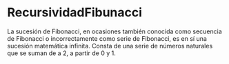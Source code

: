 # RecursividadFibunacci
La sucesión de Fibonacci, en ocasiones también conocida como secuencia de Fibonacci o incorrectamente como serie de Fibonacci, es en sí una sucesión matemática infinita.  Consta de una serie de números naturales que se suman de a 2, a partir de 0 y 1.
